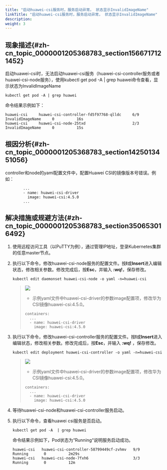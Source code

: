 ```yaml
---
title: "启动huawei-csi服务时，服务启动异常， 状态显示InvalidImageName"
linkTitle: "启动huawei-csi服务时，服务启动异常， 状态显示InvalidImageName"
description: 
weight: 3
---
```


## 现象描述{#zh-cn_topic_0000001205368783_section1566717121452}

启动huawei-csi时，无法启动huawei-csi服务（huawei-csi-controller服务或者huawei-csi-node服务），使用kubectl get pod -A | grep huawei命令查看，显示状态为InvalidImageName

```
kubectl get pod -A | grep huawei
```

命令结果示例如下：

```
huawei-csi     huawei-csi-controller-fd5f97768-qlldc     6/9     InvalidImageName     0          16s
huawei-csi     huawei-csi-node-25txd                     2/3     InvalidImageName     0          15s
```

## 根因分析{#zh-cn_topic_0000001205368783_section1425013451056}

controller和node的yaml配置文件中，配置Huawei CSI的镜像版本号错误。例如：

```
        ...
        - name: huawei-csi-driver
          image: huawei-csi:4.5.0
        ...
```

## 解决措施或规避方法{#zh-cn_topic_0000001205368783_section350653016492}

1.  使用远程访问工具（以PuTTY为例），通过管理IP地址，登录Kubernetes集群的任意master节点。
2.  执行以下命令，修改huawei-csi-node服务的配置文件。按**I**或**Insert**进入编辑状态，修改相关参数。修改完成后，按**Esc**，并输入  **:wq!**，保存修改。

    ```
    kubectl edit daemonset huawei-csi-node -o yaml -n=huawei-csi
    ```

    >![](/css-docs/public_sys-resources/zh-cn/icon-note.gif)  
    >-   示例yaml文件中huawei-csi-driver的参数image配置项，修改华为CSI镜像huawei-csi:4.5.0。
    >    ```
    >    containers:
    >      ...
    >      - name: huawei-csi-driver
    >        image: huawei-csi:4.5.0
    >    ```

3.  执行以下命令，修改huawei-csi-controller服务的配置文件。按**I**或**Insert**进入编辑状态，修改相关参数。修改完成后，按**Esc**，并输入  **:wq!**  ，保存修改。

    ```
    kubectl edit deployment huawei-csi-controller -o yaml -n=huawei-csi
    ```

    >![](/css-docs/public_sys-resources/zh-cn/icon-note.gif)  
    >-   示例yaml文件中huawei-csi-driver的参数image配置项，修改华为CSI镜像huawei-csi:4.5.0。
    >    ```
    >    containers:
    >      ...
    >      - name: huawei-csi-driver
    >        image: huawei-csi:4.5.0
    >    ```

4.  等待huawei-csi-node和huawei-csi-controller服务启动。
5.  执行以下命令，查看huawei csi服务是否启动。

    ```
    kubectl get pod -A  | grep huawei
    ```

    命令结果示例如下，Pod状态为“Running“说明服务启动成功。

    ```
    huawei-csi   huawei-csi-controller-58799449cf-zvhmv   9/9     Running       0          2m29s
    huawei-csi   huawei-csi-node-7fxh6                    3/3     Running       0          12m
    ```

